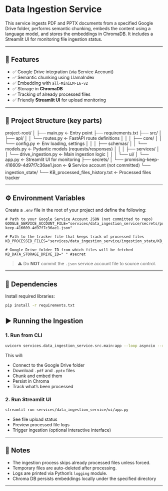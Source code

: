 # Data Ingestion Service

This service ingests PDF and PPTX documents from a specified Google Drive folder, performs semantic chunking, embeds the content using a language model, and stores the embeddings in ChromaDB. It includes a Streamlit UI for monitoring file ingestion status.

---

## 🚀 Features

* ✅ Google Drive integration (via Service Account)
* ✅ Semantic chunking using LlamaIndex
* ✅ Embedding with `all-MiniLM-L6-v2`
* ✅ Storage in **ChromaDB**
* ✅ Tracking of already processed files
* ✅ Friendly **Streamlit UI** for upload monitoring

---

## 📂 Project Structure (key parts)

project-root/
│
├── main.py                               ← Entry point
├── requirements.txt
├── src/
│   ├── api/
│   │   └── routes.py                     ← FastAPI route definitions
│   │
│   ├── core/
│   │   └── config.py                     ← Env loading, settings
│   │
│   ├── schemas/
│   │   └── models.py                     ← Pydantic models (requests/responses)
│   │
│   ├── services/
│   │   └── drive_ingestion.py           ← Main ingestion logic
│   │
│   └── ui/
│       └── app.py                        ← Streamlit UI for monitoring
├── secrets/
│   └── promising-keep-416609-4d97f7c36ae1.json  ← 🔒 Service account (not committed)
└── ingestion_state/
    └── KB_processed_files_history.txt   ← Processed files tracker


---

## ⚙️ Environment Variables

Create a `.env` file in the root of your project and define the following:

```env
# Path to your Google Service Account JSON (not committed to repo)
GOOGLE_SERVICE_ACCOUNT_FILE="services/data_ingestion_service/secrets/promising-keep-416609-4d97f7c36ae1.json"

# Path to the tracker file that keeps track of processed files
KB_PROCESSED_FILES="services/data_ingestion_service/ingestion_state/KB_processed_files_history.txt"

# Google Drive folder ID from which files will be fetched
KB_DATA_STORAGE_DRIVE_ID=" " #secret
```

> ⚠️ Do **NOT** commit the `.json` service account file to source control.

---

## 🧠 Dependencies

Install required libraries:

```bash
pip install -r requirements.txt
```


## ▶️ Running the Ingestion

### 1. Run from CLI

```bash
uvicorn services.data_ingestion_service.src.main:app --loop asyncio --reload
```

This will:

* Connect to the Google Drive folder
* Download `.pdf` and `.pptx` files
* Chunk and embed them
* Persist in Chroma
* Track what’s been processed

### 2. Run Streamlit UI 

```bash
streamlit run services/data_ingestion_service/ui/app.py
```

* See file upload status
* Preview processed file logs
* Trigger ingestion (optional interactive interface)

---

## 📎 Notes

* The ingestion process skips already processed files unless forced.
* Temporary files are auto-deleted after processing.
* Logs are printed via Python’s `logging` module.
* Chroma DB persists embeddings locally under the specified directory

---
